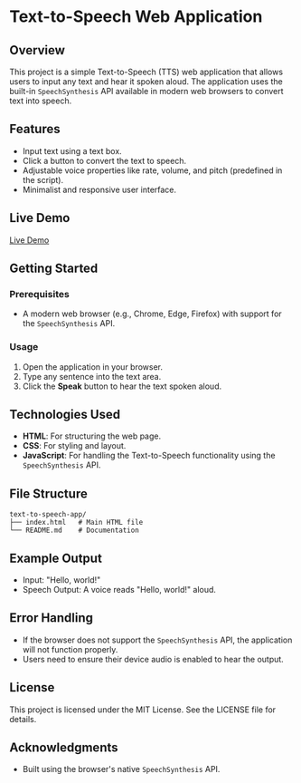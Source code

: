 # Text-to-Speech Web Application

## Overview
This project is a simple Text-to-Speech (TTS) web application that allows users to input any text and hear it spoken aloud. The application uses the built-in `SpeechSynthesis` API available in modern web browsers to convert text into speech.

## Features
- Input text using a text box.
- Click a button to convert the text to speech.
- Adjustable voice properties like rate, volume, and pitch (predefined in the script).
- Minimalist and responsive user interface.

## Live Demo
[Live Demo](https://text-speech-conventor.netlify.app/)

## Getting Started

### Prerequisites
- A modern web browser (e.g., Chrome, Edge, Firefox) with support for the `SpeechSynthesis` API.

### Usage
1. Open the application in your browser.
2. Type any sentence into the text area.
3. Click the **Speak** button to hear the text spoken aloud.

## Technologies Used
- **HTML**: For structuring the web page.
- **CSS**: For styling and layout.
- **JavaScript**: For handling the Text-to-Speech functionality using the `SpeechSynthesis` API.

## File Structure
```
text-to-speech-app/
├── index.html   # Main HTML file
└── README.md    # Documentation
```

## Example Output
- Input: "Hello, world!"
- Speech Output: A voice reads "Hello, world!" aloud.

## Error Handling
- If the browser does not support the `SpeechSynthesis` API, the application will not function properly.
- Users need to ensure their device audio is enabled to hear the output.

## License
This project is licensed under the MIT License. See the LICENSE file for details.

## Acknowledgments
- Built using the browser's native `SpeechSynthesis` API.

